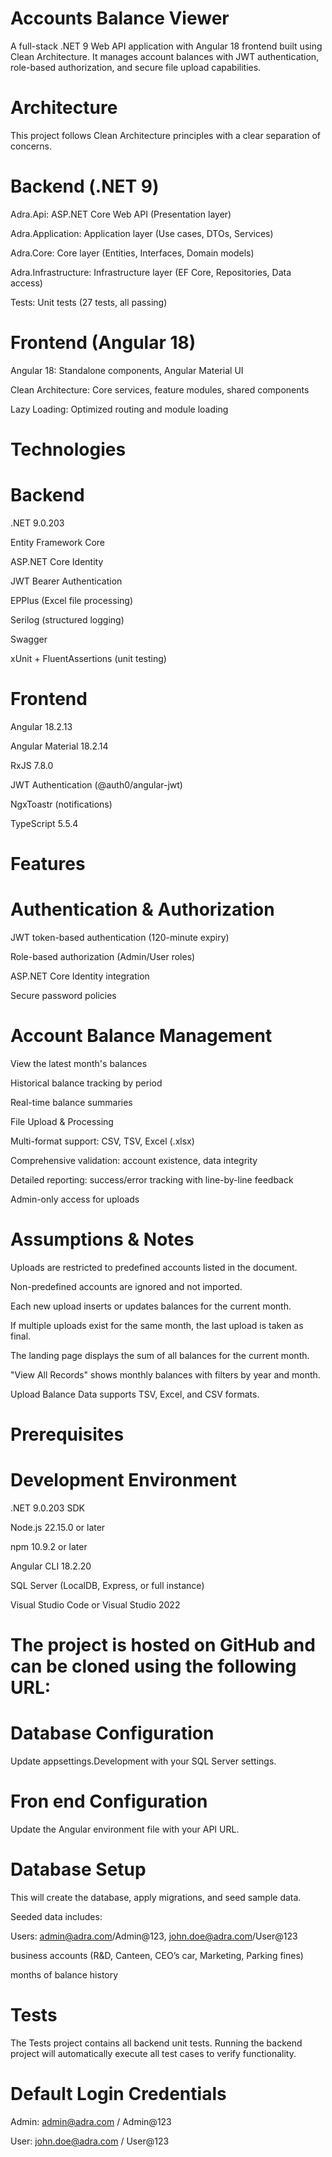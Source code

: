 # Accounts Balance Viewer

A full-stack .NET 9 Web API application with Angular 18 frontend built using Clean Architecture. It manages account balances with JWT authentication, role-based authorization, and secure file upload capabilities.

# Architecture

This project follows Clean Architecture principles with a clear separation of concerns.

# Backend (.NET 9)

Adra.Api: ASP.NET Core Web API (Presentation layer)

Adra.Application: Application layer (Use cases, DTOs, Services)

Adra.Core: Core layer (Entities, Interfaces, Domain models)

Adra.Infrastructure: Infrastructure layer (EF Core, Repositories, Data access)

Tests: Unit tests (27 tests, all passing)

# Frontend (Angular 18)

Angular 18: Standalone components, Angular Material UI

Clean Architecture: Core services, feature modules, shared components

Lazy Loading: Optimized routing and module loading

# Technologies

# Backend

.NET 9.0.203

Entity Framework Core

ASP.NET Core Identity

JWT Bearer Authentication

EPPlus (Excel file processing)

Serilog (structured logging)

Swagger

xUnit + FluentAssertions (unit testing)

# Frontend

Angular 18.2.13

Angular Material 18.2.14

RxJS 7.8.0

JWT Authentication (@auth0/angular-jwt)

NgxToastr (notifications)

TypeScript 5.5.4

# Features

# Authentication & Authorization

JWT token-based authentication (120-minute expiry)

Role-based authorization (Admin/User roles)

ASP.NET Core Identity integration

Secure password policies

# Account Balance Management

View the latest month's balances

Historical balance tracking by period

Real-time balance summaries

File Upload & Processing

Multi-format support: CSV, TSV, Excel (.xlsx)

Comprehensive validation: account existence, data integrity

Detailed reporting: success/error tracking with line-by-line feedback

Admin-only access for uploads

# Assumptions & Notes

Uploads are restricted to predefined accounts listed in the document.

Non-predefined accounts are ignored and not imported.

Each new upload inserts or updates balances for the current month.

If multiple uploads exist for the same month, the last upload is taken as final.

The landing page displays the sum of all balances for the current month.

"View All Records" shows monthly balances with filters by year and month.

Upload Balance Data supports TSV, Excel, and CSV formats.

# Prerequisites

# Development Environment

.NET 9.0.203 SDK

Node.js 22.15.0 or later

npm 10.9.2 or later

Angular CLI 18.2.20

SQL Server (LocalDB, Express, or full instance)

Visual Studio Code or Visual Studio 2022

# The project is hosted on GitHub and can be cloned using the following URL:

# Database Configuration

Update appsettings.Development with your SQL Server settings.

# Fron end Configuration

Update the Angular environment file with your API URL.

# Database Setup

This will create the database, apply migrations, and seed sample data.

Seeded data includes:

Users: admin@adra.com/Admin@123, john.doe@adra.com/User@123

business accounts (R&D, Canteen, CEO’s car, Marketing, Parking fines)

months of balance history

# Tests

The Tests project contains all backend unit tests. Running the backend project will automatically execute all test cases to verify functionality.

# Default Login Credentials

Admin: admin@adra.com / Admin@123

User: john.doe@adra.com / User@123
